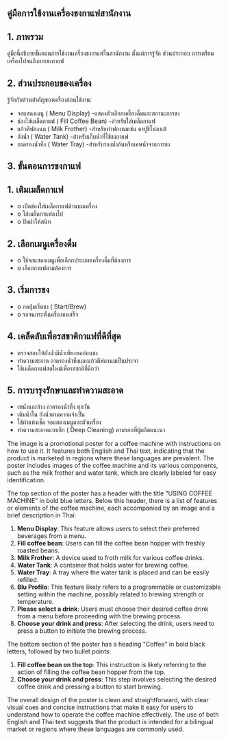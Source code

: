 ## คู่มือการใช้งานเครื่องชงกาแฟสานักงาน

## 1. ภาพรวม

คู่มือนี้อธิบายขั้นตอนการใช้งานเครื่องชงกาแฟในสานักงาน ตั้งแต่การรู้จัก ส่วนประกอบ การเตรียมเครื่องไปจนถึงการชงกาแฟ

## 2. ส่วนประกอบของเครื่อง

รู้จักกับส่วนสำคัญของเครื่องก่อนใช้งาน:

- จอแสดงเมนู ( Menu Display) -แสดงตัวเลือกเครื่องดื่มและสถานะการชง
- ช่องใส่เมล็ดกาแฟ ( Fill Coffee Bean) -สำหรับใส่เมล็ดกาแฟ
- แก้วตีฟองนม ( Milk Frother) -สำหรับทำฟองนมเช่น คาปูชิโน่ลาเต้
- ถังน้ำ ( Water Tank) -สำหรับเก็บน้ำที่ใช้ชงกาแฟ
- ถาดรองน้ำทิ้ง ( Water Tray) -สำหรับรองน้ำล้นหรือเศษน้ำจากการชง

## 3. ขั้นตอนการชงกาแฟ

## 1. เติมเมล็ดกาแฟ

- o เปิดช่องใส่เมล็ดกาแฟด้านบนเครื่อง
- o ใส่เมล็ดกาแฟลงไป
- o ปิดฝาให้สนิท

## 2. เลือกเมนูเครื่องดื่ม

- o ใช้จอแสดงเมนูเพื่อเลือกประเภทเครื่องดื่มที่ต้องการ
- o เลือกกาแฟตามต้องการ

## 3. เริ่มการชง

- o กดปุ่มเริ่มชง ( Start/Brew)
- o รอจนกระทั่งเครื่องชงเสร็จ

## 4. เคล็ดลับเพื่อรสชาติกาแฟที่ดีที่สุด

- ตรวจสอบให้ถังน้ำมีน้ำเพียงพอก่อนชง
- ทำความสะอาด ถาดรองน้ำทิ้งและแก้วตีฟองนมเป็นประจา
- ใช้เมล็ดกาแฟสดใหม่เพื่อรสชาติที่ดีกว่า

## 5. การบารุงรักษาและทำความสะอาด

- เทน้ำและล้าง ถาดรองน้ำทิ้ง ทุกวัน
- เติมน้ำใน ถังน้ำตามความจำเป็น
- ใช้ผ้าแห้งเช็ด จอแสดงเมนูและตัวเครื่อง
- ทำความสะอาดแบบลึก ( Deep Cleaning) ตามรอบที่ผู้ผลิตแนะนา

<!-- image -->
The image is a promotional poster for a coffee machine with instructions on how to use it. It features both English and Thai text, indicating that the product is marketed in regions where these languages are prevalent. The poster includes images of the coffee machine and its various components, such as the milk frother and water tank, which are clearly labeled for easy identification.

The top section of the poster has a header with the title "USING COFFEE MACHINE" in bold blue letters. Below this header, there is a list of features or elements of the coffee machine, each accompanied by an image and a brief description in Thai:

1. **Menu Display**: This feature allows users to select their preferred beverages from a menu.
2. **Fill coffee bean**: Users can fill the coffee bean hopper with freshly roasted beans.
3. **Milk Frother**: A device used to froth milk for various coffee drinks.
4. **Water Tank**: A container that holds water for brewing coffee.
5. **Water Tray**: A tray where the water tank is placed and can be easily refilled.
6. **Blu Profilo**: This feature likely refers to a programmable or customizable setting within the machine, possibly related to brewing strength or temperature.
7. **Please select a drink**: Users must choose their desired coffee drink from a menu before proceeding with the brewing process.
8. **Choose your drink and press**: After selecting the drink, users need to press a button to initiate the brewing process.

The bottom section of the poster has a heading "Coffee" in bold black letters, followed by two bullet points:

1. **Fill coffee bean on the top**: This instruction is likely referring to the action of filling the coffee bean hopper from the top.
2. **Choose your drink and press**: This step involves selecting the desired coffee drink and pressing a button to start brewing.

The overall design of the poster is clean and straightforward, with clear visual cues and concise instructions that make it easy for users to understand how to operate the coffee machine effectively. The use of both English and Thai text suggests that the product is intended for a bilingual market or regions where these languages are commonly used.
<!-- image end -->